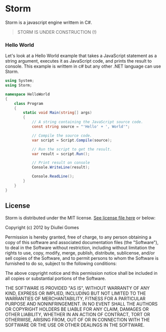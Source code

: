 Storm
=====

Storm is a javascript engine writtem in C#.

> STORM IS UNDER CONSTRUCTION (!)

### Hello World

Let's look at a Hello World example that takes a JavaScript statement as a string argument, executes it as JavaScript code, and prints the result to console. This example is writtem in c# but any other .NET language can use Storm.

```c#
using System;
using Storm;

namespace HelloWorld
{
    class Program
    {
        static void Main(string[] args)
        {
            // A string containing the JavaScript source code.
            const string source = "'Hello' + ', World'";

            // Compile the source code.
            var script = Script.Compile(source);

            // Run the script to get the result.
            var result = script.Run();

            // Print result on console
            Console.WriteLine(result);

            Console.ReadLine();
        }
    }
}
```

## License

Storm is distributed under the MIT license. [See license file here](https://raw.github.com/Diullei/Storm/master/LICENSE.txt) or below:

Copyright (c) 2012 by Diullei Gomes

Permission is hereby granted, free of charge, to any person obtaining a copy of this software and associated documentation files (the "Software"), to deal in the Software without restriction, including without limitation the rights to use, copy, modify, merge, publish, distribute, sublicense, and/or sell copies of the Software, and to permit persons to whom the Software is furnished to do so, subject to the following conditions:

The above copyright notice and this permission notice shall be included in all copies or substantial portions of the Software.

THE SOFTWARE IS PROVIDED "AS IS", WITHOUT WARRANTY OF ANY KIND, EXPRESS OR IMPLIED, INCLUDING BUT NOT LIMITED TO THE WARRANTIES OF MERCHANTABILITY, FITNESS FOR A PARTICULAR PURPOSE AND NONINFRINGEMENT. IN NO EVENT SHALL THE AUTHORS OR COPYRIGHT HOLDERS BE LIABLE FOR ANY CLAIM, DAMAGES OR OTHER LIABILITY, WHETHER IN AN ACTION OF CONTRACT, TORT OR OTHERWISE, ARISING FROM, OUT OF OR IN CONNECTION WITH THE SOFTWARE OR THE USE OR OTHER DEALINGS IN THE SOFTWARE.